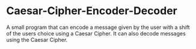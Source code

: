 # Caesar-Cipher-Encoder-Decoder
A small program that can encode a message given by the user with a shift of the users choice using a Caesar Cipher.
It can also decode messages using the Caesar Cipher.